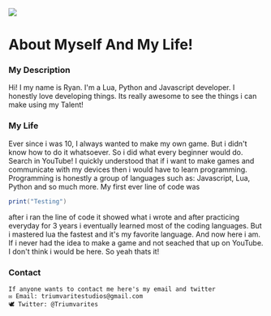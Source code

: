 ![]([https://raw.githubusercontent.com/TriumvirateStudios/TriumvirateStudios/main/Untitled.png])

# About Myself And My Life!

### My Description
Hi! I my name is Ryan. I'm a Lua, Python and Javascript developer. I honestly love developing things. Its really awesome to see the things i can make using my Talent! 

### My Life
Ever since i was 10, I always wanted to make my own game. But i didn't know how to do it whatsoever. So i did what every beginner would do. Search in YouTube! I quickly understood that if i want to make games and communicate with my devices then i would have to learn programming. Programming is honestly a group of languages such as: Javascript, Lua, Python and so much more. My first ever line of code was 

```lua
print("Testing")
```

after i ran the line of code it showed what i wrote and after practicing everyday for 3 years i eventually learned most of the coding languages. But i mastered lua the fastest and it's my favorite language. And now here i am. If i never had the idea to make a game and not seached that up on YouTube. I don't think i would be here. So yeah thats it!

### Contact

```
If anyone wants to contact me here's my email and twitter
✉ Email: triumvaritestudios@gmail.com
🕊 Twitter: @Triumvarites
```
